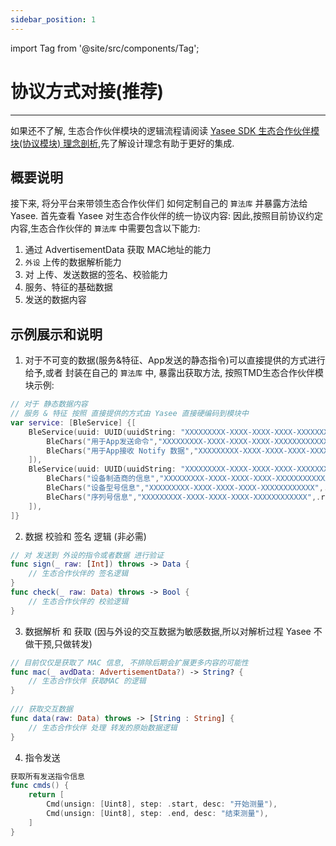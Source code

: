 ```yaml
---
sidebar_position: 1
---
```



import Tag from '@site/src/components/Tag';



# 协议方式对接(推荐)
--- 

如果还不了解, 生态合作伙伴模块的逻辑流程请阅读 [Yasee SDK 生态合作伙伴模块(协议模块) 理念剖析](yasee_third_process.md),先了解设计理念有助于更好的集成.



## 概要说明
接下来, 将分平台来带领生态合作伙伴们 如何定制自己的 `算法库` 并暴露方法给Yasee.
首先查看 Yasee 对生态合作伙伴的统一协议内容:
因此,按照目前协议约定内容,生态合作伙伴的 `算法库` 中需要包含以下能力:
1. 通过 AdvertisementData 获取 MAC地址的能力
2. `外设` 上传的数据解析能力
3. 对 上传、发送数据的签名、校验能力
4. 服务、特征的基础数据
5. 发送的数据内容

## 示例展示和说明
1. 对于不可变的数据(服务&特征、App发送的静态指令)可以直接提供的方式进行给予,或者 封装在自己的 `算法库` 中, 暴露出获取方法, 按照TMD生态合作伙伴模块示例:
```swift
// 对于 静态数据内容
// 服务 & 特征 按照 直接提供的方式由 Yasee 直接硬编码到模块中
var service: [BleService] {[
    BleService(uuid: UUID(uuidString: "XXXXXXXXX-XXXX-XXXX-XXXX-XXXXXXXXXXXX")!, chars: [
        BleChars("用于App发送命令","XXXXXXXXX-XXXX-XXXX-XXXX-XXXXXXXXXXXX",.writeCmd),
        BleChars("用于App接收 Notify 数据","XXXXXXXXX-XXXX-XXXX-XXXX-XXXXXXXXXXXX",.notifyCmd),
    ]),
    BleService(uuid: UUID(uuidString: "XXXXXXXXX-XXXX-XXXX-XXXX-XXXXXXXXXXXX")!, chars: [
        BleChars("设备制造商的信息","XXXXXXXXX-XXXX-XXXX-XXXX-XXXXXXXXXXXX",.read),
        BleChars("设备型号信息","XXXXXXXXX-XXXX-XXXX-XXXX-XXXXXXXXXXXX",.read),
        BleChars("序列号信息","XXXXXXXXX-XXXX-XXXX-XXXX-XXXXXXXXXXXX",.read),
    ]),
]}

```
2. 数据 校验和 签名 逻辑 (非必需)
``` swift
// 对 发送到 外设的指令或者数据 进行验证
func sign(_ raw: [Int]) throws -> Data {
    // 生态合作伙伴的 签名逻辑
}
func check(_ raw: Data) throws -> Bool { 
    // 生态合作伙伴的 校验逻辑
}
```

3. 数据解析 和 获取 (因与外设的交互数据为敏感数据,所以对解析过程 Yasee 不做干预,只做转发)
``` swift
// 目前仅仅是获取了 MAC 信息, 不排除后期会扩展更多内容的可能性
func mac(_ avdData: AdvertisementData?) -> String? {
    // 生态合作伙伴 获取MAC 的逻辑
}
    
/// 获取交互数据
func data(raw: Data) throws -> [String : String] {
    // 生态合作伙伴 处理 转发的原始数据逻辑 
}
```

4. 指令发送
``` swift 
获取所有发送指令信息
func cmds() {
    return [
        Cmd(unsign: [Uint8], step: .start, desc: "开始测量"),
        Cmd(unsign: [Uint8], step: .end, desc: "结束测量"),
    ]
}
```